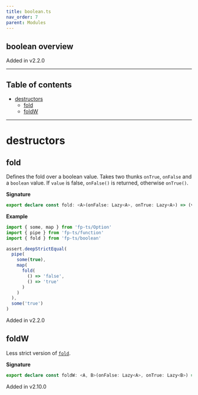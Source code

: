 ```yaml
---
title: boolean.ts
nav_order: 7
parent: Modules
---
```


## boolean overview

Added in v2.2.0

---

<h2 class="text-delta">Table of contents</h2>

- [destructors](#destructors)
  - [fold](#fold)
  - [foldW](#foldw)

---

# destructors

## fold

Defines the fold over a boolean value.
Takes two thunks `onTrue`, `onFalse` and a `boolean` value.
If `value` is false, `onFalse()` is returned, otherwise `onTrue()`.

**Signature**

```ts
export declare const fold: <A>(onFalse: Lazy<A>, onTrue: Lazy<A>) => (value: boolean) => A
```

**Example**

```ts
import { some, map } from 'fp-ts/Option'
import { pipe } from 'fp-ts/function'
import { fold } from 'fp-ts/boolean'

assert.deepStrictEqual(
  pipe(
    some(true),
    map(
      fold(
        () => 'false',
        () => 'true'
      )
    )
  ),
  some('true')
)
```

Added in v2.2.0

## foldW

Less strict version of [`fold`](#fold).

**Signature**

```ts
export declare const foldW: <A, B>(onFalse: Lazy<A>, onTrue: Lazy<B>) => (value: boolean) => A | B
```

Added in v2.10.0
